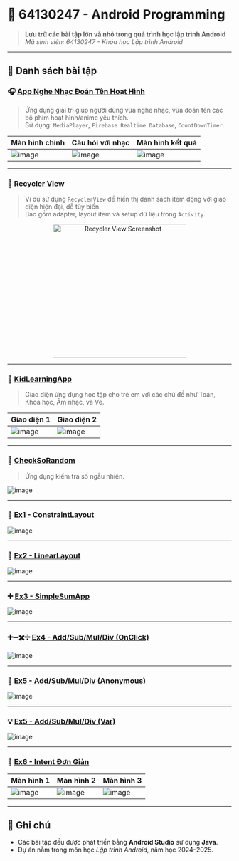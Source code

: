 # 📱 64130247 - Android Programming

> **Lưu trữ các bài tập lớn và nhỏ trong quá trình học lập trình Android**  
> *Mã sinh viên: 64130247 - Khóa học Lập trình Android*

---

## 📘 Danh sách bài tập

### 🎧 [App Nghe Nhạc Đoán Tên Hoạt Hình](https://github.com/kh4idvng/64130247-AndroidProgramming/tree/main/AppDoanNhac)
> Ứng dụng giải trí giúp người dùng vừa nghe nhạc, vừa đoán tên các bộ phim hoạt hình/anime yêu thích.  
> Sử dụng: `MediaPlayer`, `Firebase Realtime Database`, `CountDownTimer`.

| Màn hình chính | Câu hỏi với nhạc | Màn hình kết quả |
|-----------------|----------------------|-------------------|
| ![image](https://github.com/user-attachments/assets/c42e5993-bb83-4eee-b50a-c40b039960b2) | ![image](https://github.com/user-attachments/assets/581ae463-c1e2-404c-843b-a40df59d2014) | ![image](https://github.com/user-attachments/assets/d9121ffc-de56-4402-97ce-b089531d05ad) |

---

### 🔄 [Recycler View](https://github.com/kh4idvng/64130247-AndroidProgramming/tree/main/UsingRecyclerView)
> Ví dụ sử dụng `RecyclerView` để hiển thị danh sách item động với giao diện hiện đại, dễ tùy biến.  
> Bao gồm adapter, layout item và setup dữ liệu trong `Activity`.

<p align="center">
  <img src="https://github.com/user-attachments/assets/122aa222-d838-4c4a-a937-c973c5ccc370" alt="Recycler View Screenshot" width="300"/>
</p>

---

### 🧠 [KidLearningApp](https://github.com/kh4idvng/64130247-AndroidProgramming/tree/main/KidLearningApp)
> Giao diện ứng dụng học tập cho trẻ em với các chủ đề như Toán, Khoa học, Âm nhạc, và Vẽ.

| Giao diện 1 | Giao diện 2 |
|-----------------|--------------------|
| ![image](https://github.com/user-attachments/assets/a807d2bd-8635-46bf-a507-ba046512e472) | ![image](https://github.com/user-attachments/assets/7bc9ba5d-d522-4ef5-8bf8-92f0c1f380e3) |

---

### 🎲 [CheckSoRandom](https://github.com/kh4idvng/64130247-AndroidProgramming/tree/main/CheckSoRandom)
> Ứng dụng kiểm tra số ngẫu nhiên.

![image](https://github.com/user-attachments/assets/4c2bf2bb-849d-4c8b-8f24-eb8dfaec2878)

---

### 📐 [Ex1 - ConstraintLayout](https://github.com/kh4idvng/64130247-AndroidProgramming/tree/main/Ex1_ConstrainLayout)

![image](https://github.com/user-attachments/assets/6fda2381-feee-4044-8d2b-30184e3cd2f6)

---

### 📏 [Ex2 - LinearLayout](https://github.com/kh4idvng/64130247-AndroidProgramming/tree/main/Ex2_LinearLayout)

![image](https://github.com/user-attachments/assets/06d39545-70b7-49a7-b1ad-c5324498090e)

---

### ➕ [Ex3 - SimpleSumApp](https://github.com/kh4idvng/64130247-AndroidProgramming/tree/main/Ex3_SimpleSumApp)

![image](https://github.com/user-attachments/assets/be31d160-14b1-4507-8e4a-7fffebdc0439)

---

### ➕➖✖️➗ [Ex4 - Add/Sub/Mul/Div (OnClick)](https://github.com/kh4idvng/64130247-AndroidProgramming/tree/main/Ex4_AddSubMulDiv_Onclick)

![image](https://github.com/user-attachments/assets/a50de741-fe0c-463f-a381-24745dd3ba9c)

---

### 🧠 [Ex5 - Add/Sub/Mul/Div (Anonymous)](https://github.com/kh4idvng/64130247-AndroidProgramming/tree/main/Ex5_AddSubMulDiv_Anynomous)

![image](https://github.com/user-attachments/assets/5ad13147-ef9b-4118-b77b-7e76ab5d4814)

---

### 💡 [Ex5 - Add/Sub/Mul/Div (Var)](https://github.com/kh4idvng/64130247-AndroidProgramming/tree/main/Ex5_AddSubMulDiv_Var)

![image](https://github.com/user-attachments/assets/24d91010-abfd-4275-b0bc-0eff37c8b48e)

---

### 🔄 [Ex6 - Intent Đơn Giản](https://github.com/kh4idvng/64130247-AndroidProgramming/tree/main/Ex6_IntentDonGian)

| Màn hình 1 | Màn hình 2 | Màn hình 3 |
|------------|------------|----------------|
| ![image](https://github.com/user-attachments/assets/3cd12abb-6f30-4ed9-8fb4-f725a4323203) | ![image](https://github.com/user-attachments/assets/458ca8d6-14c7-432d-a62f-c58d50bcae97) | ![image](https://github.com/user-attachments/assets/9d1b1a3e-7dd6-40e2-b616-563e4cc244ce) |

---

## 📌 Ghi chú

- Các bài tập đều được phát triển bằng **Android Studio** sử dụng **Java**.
- Dự án nằm trong môn học *Lập trình Android*, năm học 2024–2025.
